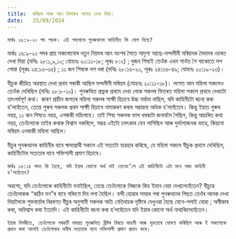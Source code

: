 ```yaml
---
title:  মৰিয়ম আৰু আন বিলাকৰ আগত দেখা দিয়া।
date:   25/09/2024
---
```


`মাৰ্কঃ ১৬:৯-২০ পদ পড়ক। এই পদবোৰে পুনৰুত্থানৰ কাহিনীত কি যোগ দিছে?`

মাৰ্কঃ ১৬:৯-২০ পদৰ প্ৰায় সকলোবোৰ নতুন নিয়মৰ আন অংশৰ সৈতে সাদৃশ্য আছে-মগ্দলীনী মৰিয়মক মৈদামৰ ওচৰত দেখা দিয়া (মথিঃ ২৮:১,৯,১০; যোহনঃ ২০:১১-১৮; লূকঃ ৮:২) ; দুজন শিষ্যই তেওঁক এখন গাওঁত গৈ থাকোতে লগ পোৱা (লূকঃ ২৪:১৩-৩৫) ; ১১ জন শিষ্যক লগ ধৰা (মথিঃ ২৮:১৬-২০, লূকঃ ২৪:৩৬-৪৯; যোহনঃ ২০:১৯-২৩)।

যীচুক জীৱিত অৱস্থাত দেখা প্ৰথম গৰাকী আছিল মগ্দলীনী মৰিয়ম (যোহনঃ ২০:১১-১৮)। লগেত আন মহিলা সকলেও তেওঁক দেখিছিল (মথিঃ ২৮:৮-১০)। পুনৰুত্থিত প্ৰভুক প্ৰথমে দেখা লোক সকলৰ ভিতৰত মহিলা সকলে প্ৰথমে দেখাটো তাৎপৰ্যপূৰ্ণ কথা। কাৰণ প্ৰাচীন জগতৰ মহিলা সকলৰ সাক্ষী হিচাবে উচ্চ মৰ্যাদা নাছিল, যদি কাহিনীটো ৰচনা কৰা হ’লহেঁতেন, তেন্তে পুৰুষ সকলক প্ৰথম সাক্ষী হিচাবে নামাকৰণ কৰাৰ সম্ভাৱনা অধিক হ’লহেঁতেন। কিন্তু ইয়াত পুৰুষ নহয়, ১১ জন শিষ্যও নহয়, এগৰাকী মহিলাহে। তাই শিষ্য সকলক ভাল খবৰটো জনাবলৈ গৈছিল, কিন্তু আচৰিত কথা নহয়, তেওঁলোকে তাইৰ কথাক বিশ্বাস নকৰিলে, সম্ভৱ এইটো চমৎকাৰ যেন লাগিছিল আৰু দুৰ্ভাগ্যজনক ভাৱে, কিয়নো মৰিয়ম এগৰাকী মহিলা আছিল।

যীচুৰ পুনৰুত্থানৰ কাহিনীৰ বাবে ক্ষমাপ্ৰাথী সকলে এই সত্যটো ব্যৱহাৰ কৰিছে, যে মহিলা সকলে যীচুক প্ৰথমে দেখিছিল, কাহিনীটোৰ সত্যতাৰ বাবে শক্তিশালী প্ৰমাণ হিচাবে।

`মাৰ্কঃ ১৬:১৪ পদত কি হৈছে, যদি ইয়াৰ কোনো অৰ্থ নাই তেনেহ’লে এই কাহিনীটো এটা মনে সজা কাহিনী হ’লহেঁতেন?`

অৱশ্যে, যদি তেওঁলোকে কাহিনীটো বনাইছিল, তেন্তে তেওঁলোকে নিজকে কিয় ইমান বেয়া দেখালেহেঁতেন? যীচুৱে তেওঁলোকক “কঠিন মন”ৰ বাবে গৰিহণা দিব লগা হৈছিল। বন্দী হোৱাৰ সময়ৰ পৰা পুনৰুত্থানৰ পিছত তেওঁৰ আনক দেখা দিয়ালৈকে শুভবাৰ্ত্তাৰ বিৱৰণত যীচুৰ অনুগামী সকলক অতি নেতিবাচক দৃষ্টিৰে দেখুওৱা হৈছে যেনে-পলাই যোৱা ; অস্বীকাৰ কৰা, অবিশ্বাস কৰা ইত্যাদি। এই কাহিনীটো ৰচনা কৰা হ’লহেঁতেন যদি ইয়াৰ কোনো অৰ্থ নাথাকিলেহেঁতেন।

`ইয়াৰ বিপৰীতে, তেওঁলোকে পৰৱৰ্ত্তী সময়ত পুনৰুত্থিত খ্ৰীষ্টৰ বিষয়ে সাহসী আৰু দৃড়তাৰে ঘোষণা কৰিছিল আৰু ই সকলোকে প্ৰদান কৰা আশাই তেওঁলোকৰ দাবীৰ সত্যতাৰ বাবে শক্তিশালী প্ৰমাণ প্ৰদান কৰে।`